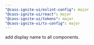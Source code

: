 ```yaml
---
"@cass-ignite-ui/eslint-config": major
"@cass-ignite-ui/react": major
"@cass-ignite-ui/tokens": major
"@cass-ignite-ui/ts-config": major
---
```


add display name to all components.

